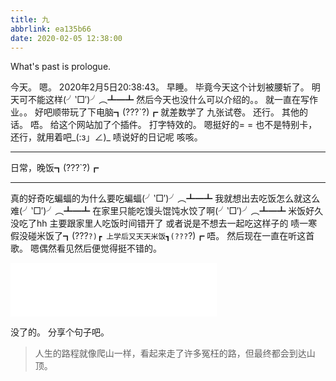 ```yaml
---
title: 九
abbrlink: ea135b66
date: 2020-02-05 12:38:00
---
```

What's past is prologue.

<!--more-->

今天。
嗯。
2020年2月5日20:38:43。
早睡。
毕竟今天这个计划被腰斩了。
明天可不能这样(╯‵□′)╯︵┻━┻
然后今天也没什么可以介绍的。。
就一直在写作业。。
好吧顺带玩了下电脑┓(???`?)┏
就差数学了
九张试卷。
还行。
其他的话。
唔。
给这个网站加了个插件。
打字特效的。
嗯挺好的= =
也不是特别卡，还行，就用着吧_(:з」∠)_
啧说好的日记呢
咳咳。


----------

日常，晚饭┓(???`?)┏


----------


真的好奇吃蝙蝠的为什么要吃蝙蝠(╯‵□′)╯︵┻━┻
我就想出去吃饭怎么就这么难(╯‵□′)╯︵┻━┻
在家里只能吃馒头馄饨水饺了啊(╯‵□′)╯︵┻━┻
米饭好久没吃了hh
主要跟家里人吃饭时间错开了
或者说是不想去一起吃这样子的
啧一寒假没碰米饭了┓(???`?)┏
上学后又天天米饭┓(???`?)┏
唔。
然后现在一直在听这首歌。
嗯偶然看见然后便觉得挺不错的。

<iframe frameborder="no" border="0" marginwidth="0" marginheight="0" width=330 height=86 src="//music.163.com/outchain/player?type=2&id=1336990977&auto=1&height=66"></iframe>

没了的。
分享个句子吧。


> 人生的路程就像爬山一样，看起来走了许多冤枉的路，但最终都会到达山顶。


[1]: https://wansz.xyz/usr/uploads/2020/02/3034231563.jpg
[2]: https://wansz.xyz/usr/uploads/2020/02/546530475.jpg